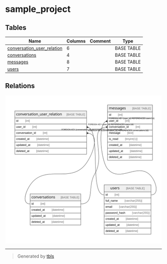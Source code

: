 # sample_project

## Tables

| Name | Columns | Comment | Type |
| ---- | ------- | ------- | ---- |
| [conversation_user_relation](conversation_user_relation.md) | 6 |  | BASE TABLE |
| [conversations](conversations.md) | 4 |  | BASE TABLE |
| [messages](messages.md) | 8 |  | BASE TABLE |
| [users](users.md) | 7 |  | BASE TABLE |

## Relations

![er](schema.svg)

---

> Generated by [tbls](https://github.com/k1LoW/tbls)
